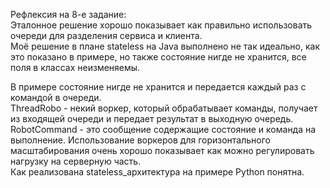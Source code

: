 Рефлексия на 8-е задание:  
Эталонное решение хорошо показывает как правильно использовать очереди для разделения сервиса и клиента.  
Моё решение в плане stateless на Java выполнено не так идеально,
как это показано в примере, но также состояние нигде не хранится, все поля в классах неизменяемы.

В примере состояние нигде не хранится и передается каждый раз с командой в очереди.  
ThreadRobo - некий воркер, который обрабатывает команды, получает из 
входящей очереди и передает результат в выходную очередь.  
RobotCommand - это сообщение содержащие состояние и команда на выполнение.
Использование воркеров для горизонтального масштабирования очень хорошо показывает 
как можно регулировать нагрузку на серверную часть.  
Как реализована stateless_архитектура на примере Python понятна.